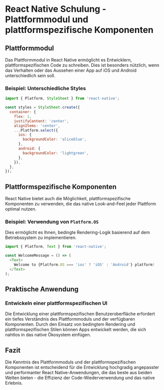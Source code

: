 
# React Native Schulung - Plattformmodul und plattformspezifische Komponenten

## Plattformmodul

Das Plattformmodul in React Native ermöglicht es Entwicklern, plattformspezifischen Code zu schreiben. Dies ist besonders nützlich, wenn das Verhalten oder das Aussehen einer App auf iOS und Android unterschiedlich sein soll.

### Beispiel: Unterschiedliche Styles

```javascript
import { Platform, StyleSheet } from 'react-native';

const styles = StyleSheet.create({
  container: {
    flex: 1,
    justifyContent: 'center',
    alignItems: 'center',
    ...Platform.select({
      ios: {
        backgroundColor: 'aliceblue',
      },
      android: {
        backgroundColor: 'lightgreen',
      },
    }),
  },
});
```

## Plattformspezifische Komponenten

React Native bietet auch die Möglichkeit, plattformspezifische Komponenten zu verwenden, die das native Look-and-Feel jeder Plattform optimal nutzen.

### Beispiel: Verwendung von `Platform.OS`

Dies ermöglicht es Ihnen, bedingte Rendering-Logik basierend auf dem Betriebssystem zu implementieren.

```javascript
import { Platform, Text } from 'react-native';

const WelcomeMessage = () => (
  <Text>
    Welcome to {Platform.OS === 'ios' ? 'iOS' : 'Android'} platform!
  </Text>
);
```

## Praktische Anwendung

### Entwickeln einer plattformspezifischen UI

Die Entwicklung einer plattformspezifischen Benutzeroberfläche erfordert ein tiefes Verständnis des Plattformmoduls und der verfügbaren Komponenten. Durch den Einsatz von bedingtem Rendering und plattformspezifischen Stilen können Apps entwickelt werden, die sich nahtlos in das native Ökosystem einfügen.

## Fazit

Die Kenntnis des Plattformmoduls und der plattformspezifischen Komponenten ist entscheidend für die Entwicklung hochgradig angepasster und performanter React Native-Anwendungen, die das beste aus beiden Welten bieten - die Effizienz der Code-Wiederverwendung und das native Erlebnis.
